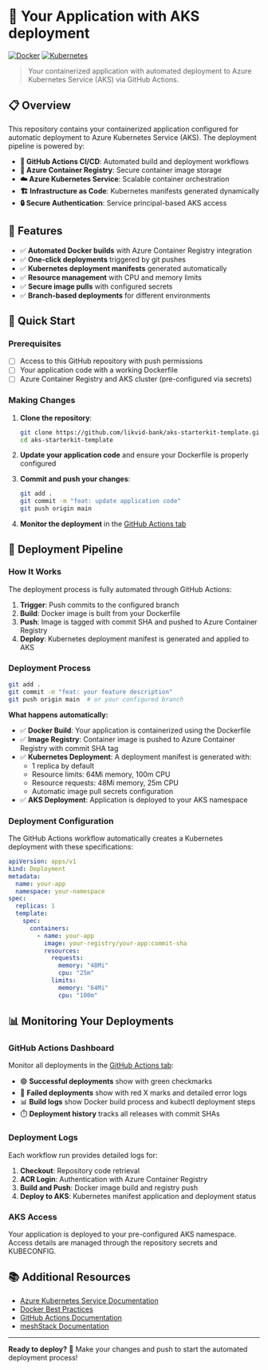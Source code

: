 # 🚀 Your Application with AKS deployment

[![Docker](https://img.shields.io/badge/docker-%230db7ed.svg?style=flat&logo=docker&logoColor=white)](https://www.docker.com/)
[![Kubernetes](https://img.shields.io/badge/kubernetes-%23326ce5.svg?style=flat&logo=kubernetes&logoColor=white)](https://kubernetes.io/)

> Your containerized application with automated deployment to Azure Kubernetes Service (AKS) via GitHub Actions.

## 📋 Overview

This repository contains your containerized application configured for automatic deployment to Azure Kubernetes Service (AKS). The deployment pipeline is powered by:

- **🔄 GitHub Actions CI/CD**: Automated build and deployment workflows
- **🐳 Azure Container Registry**: Secure container image storage
- **☁️ Azure Kubernetes Service**: Scalable container orchestration
- **🏗️ Infrastructure as Code**: Kubernetes manifests generated dynamically
- **🔒 Secure Authentication**: Service principal-based AKS access

## 🎯 Features

- ✅ **Automated Docker builds** with Azure Container Registry integration
- ✅ **One-click deployments** triggered by git pushes
- ✅ **Kubernetes deployment manifests** generated automatically
- ✅ **Resource management** with CPU and memory limits
- ✅ **Secure image pulls** with configured secrets
- ✅ **Branch-based deployments** for different environments

## 🚀 Quick Start

### Prerequisites

- [ ] Access to this GitHub repository with push permissions
- [ ] Your application code with a working Dockerfile
- [ ] Azure Container Registry and AKS cluster (pre-configured via secrets)

### Making Changes

1. **Clone the repository**:
   ```bash
   git clone https://github.com/likvid-bank/aks-starterkit-template.git
   cd aks-starterkit-template
   ```

2. **Update your application code** and ensure your Dockerfile is properly configured

3. **Commit and push your changes**:
   ```bash
   git add .
   git commit -m "feat: update application code"
   git push origin main
   ```

4. **Monitor the deployment** in the [GitHub Actions tab](../../actions)

## 🔄 Deployment Pipeline

### How It Works

The deployment process is fully automated through GitHub Actions:

1. **Trigger**: Push commits to the configured branch
2. **Build**: Docker image is built from your Dockerfile
3. **Push**: Image is tagged with commit SHA and pushed to Azure Container Registry
4. **Deploy**: Kubernetes deployment manifest is generated and applied to AKS

### Deployment Process

```bash
git add .
git commit -m "feat: your feature description"
git push origin main  # or your configured branch
```

**What happens automatically:**

- ✅ **Docker Build**: Your application is containerized using the Dockerfile
- ✅ **Image Registry**: Container image is pushed to Azure Container Registry with commit SHA tag
- ✅ **Kubernetes Deployment**: A deployment manifest is generated with:
  - 1 replica by default
  - Resource limits: 64Mi memory, 100m CPU
  - Resource requests: 48Mi memory, 25m CPU
  - Automatic image pull secrets configuration
- ✅ **AKS Deployment**: Application is deployed to your AKS namespace

### Deployment Configuration

The GitHub Actions workflow automatically creates a Kubernetes deployment with these specifications:

```yaml
apiVersion: apps/v1
kind: Deployment
metadata:
  name: your-app
  namespace: your-namespace
spec:
  replicas: 1
  template:
    spec:
      containers:
        - name: your-app
          image: your-registry/your-app:commit-sha
          resources:
            requests:
              memory: "48Mi"
              cpu: "25m"
            limits:
              memory: "64Mi"
              cpu: "100m"
```

## 📊 Monitoring Your Deployments

### GitHub Actions Dashboard

Monitor all deployments in the [GitHub Actions tab](../../actions):

- 🟢 **Successful deployments** show with green checkmarks
- 🔴 **Failed deployments** show with red X marks and detailed error logs
- 📊 **Build logs** show Docker build process and kubectl deployment steps
- ⏱️ **Deployment history** tracks all releases with commit SHAs

### Deployment Logs

Each workflow run provides detailed logs for:

1. **Checkout**: Repository code retrieval
2. **ACR Login**: Authentication with Azure Container Registry
3. **Build and Push**: Docker image build and registry push
4. **Deploy to AKS**: Kubernetes manifest application and deployment status

### AKS Access

Your application is deployed to your pre-configured AKS namespace. Access details are managed through the repository secrets and KUBECONFIG.

## 📚 Additional Resources

- [Azure Kubernetes Service Documentation](https://docs.microsoft.com/en-us/azure/aks/)
- [Docker Best Practices](https://docs.docker.com/develop/dev-best-practices/)
- [GitHub Actions Documentation](https://docs.github.com/en/actions)
- [meshStack Documentation](https://docs.meshcloud.io/)

---

**Ready to deploy?** 🚀 Make your changes and push to start the automated deployment process!
